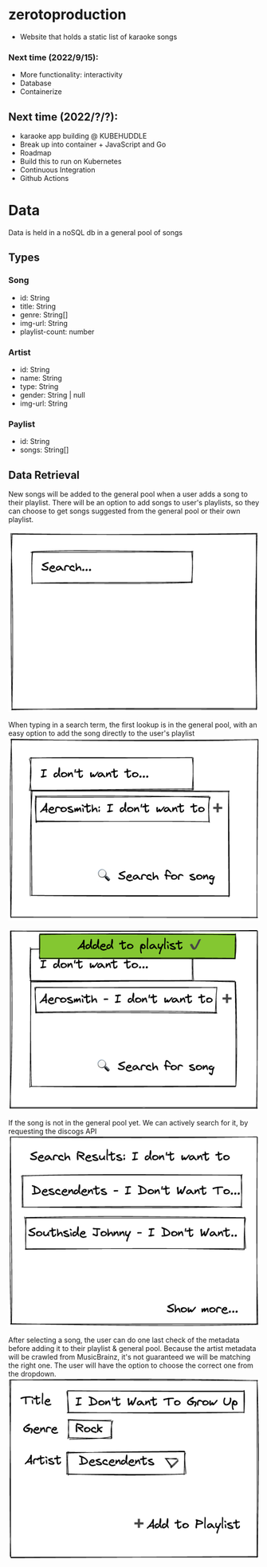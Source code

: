 # zerotoproduction
- Website that holds a static list of karaoke songs

### Next time (2022/9/15):
- More functionality: interactivity
- Database
- Containerize

## Next time (2022/?/?):
- karaoke app building @ KUBEHUDDLE
- Break up into container + JavaScript and Go
- Roadmap
- Build this to run on Kubernetes
- Continuous Integration
- Github Actions


# Data
Data is held in a noSQL db in a general pool of songs

## Types
### Song
- id: String
- title: String
- genre: String[]
- img-url: String
- playlist-count: number

### Artist
- id: String
- name: String
- type: String
- gender: String | null
- img-url: String

### Paylist
- id: String
- songs: String[]

## Data Retrieval
New songs will be added to the general pool when a user adds a song to their playlist.
There will be an option to add songs to user's playlists, so they can choose to get songs suggested from the general pool or their own playlist.

![](/docs/dataflow-01.png)

When typing in a search term, the first lookup is in the general pool, with an easy option to add the song directly to the user's playlist
![](/docs/dataflow-02.png)

![](/docs/dataflow-03.png)

If the song is not in the general pool yet. We can actively search for it, by requesting the discogs API
![](/docs/dataflow-04.png)

After selecting a song, the user can do one last check of the metadata before adding it to their playlist & general pool.
Because the artist metadata will be crawled from MusicBrainz, it's not guaranteed we will be matching the right one. The user will have the option to choose the correct one from the dropdown.
![](/docs/dataflow-05.png)
